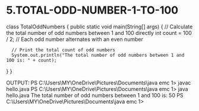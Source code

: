 # 5.TOTAL-ODD-NUMBER-1-TO-100

class TotalOddNumbers { 
  public static void main(String[] args) {
      // Calculate the total number of odd numbers between 1 and 100 directly
      int count = 100 / 2; // Each odd number alternates with an even number
      
      // Print the total count of odd numbers
      System.out.println("The total number of odd numbers between 1 and 100 is: " + count);
  }
}

OUTPUT:
PS C:\Users\MY\OneDrive\Pictures\Documents\java emc 1> javac hello.java
PS C:\Users\MY\OneDrive\Pictures\Documents\java emc 1> java hello.java
The total number of odd numbers between 1 and 100 is: 50
PS C:\Users\MY\OneDrive\Pictures\Documents\java emc 1> 

